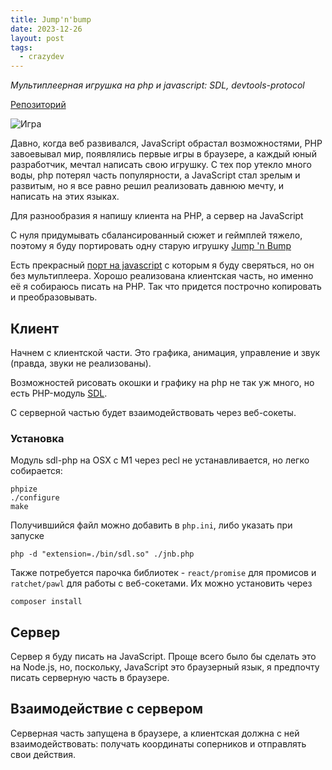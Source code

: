```yaml
---
title: Jump'n'bump
date: 2023-12-26
layout: post
tags: 
  - crazydev
---
```


*Мультиплеерная игрушка на php и javascript: SDL, devtools-protocol*

[Репозиторий](https://github.com/esix/jump-n-bump)

![Игра](./game-screen.png)

<!--more-->

Давно, когда веб развивался, JavaScript обрастал возможностями, PHP завоевывал мир, появлялись первые 
игры в браузере, а каждый юный разработчик, мечтал написать свою игрушку. С тех пор утекло много воды, php
потерял часть популярности, а JavaScript стал зрелым и развитым, но я все равно решил реализовать давнюю 
мечту, и написать на этих языках.

Для разнообразия я напишу клиента на PHP, а сервер на JavaScript

С нуля придумывать сбалансированный сюжет и геймплей тяжело, поэтому я буду портировать одну старую игрушку 
[Jump 'n Bump](https://en.wikipedia.org/wiki/Jump_%27n_Bump)

Есть прекрасный [порт на javascript](https://github.com/ennorehling/jump-n-bump) с которым я буду сверяться, но он
без мультиплеера. Хорошо реализована клиентская часть, но именно её я собираюсь писать на PHP. Так что придется 
построчно копировать и преобразовывать.


## Клиент

Начнем с клиентской части. Это графика, анимация, управление и звук (правда, звуки не
реализованы).

Возможностей рисовать окошки и графику на php не так уж много, но есть PHP-модуль [SDL](https://github.com/Ponup/php-sdl).

С серверной частью будет взаимодействовать через веб-сокеты.

### Установка

Модуль sdl-php на OSX с M1 через pecl не устанавливается, но легко собирается:

```
phpize
./configure 
make
```

Получившийся файл можно добавить в `php.ini`, либо указать при запуске
```
php -d "extension=./bin/sdl.so" ./jnb.php
```


Также потребуется парочка библиотек - `react/promise` для промисов и `ratchet/pawl` для работы с веб-сокетами. Их можно 
установить через
```
composer install
```





## Сервер

Сервер я буду писать на JavaScript. Проще всего было бы сделать это на Node.js, но, поскольку, JavaScript это 
браузерный язык, я предпочту писать серверную часть в браузере.


## Взаимодействие с сервером

Серверная часть запущена в браузере, а клиентская должна с ней взаимодействовать: получать координаты соперников и 
отправлять свои действия. 
